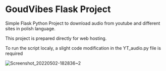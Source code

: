 # GoudVibes Flask Project

Simple Flask Python Project to download audio from youtube and different sites in polish language.

This project is prepared directly for web hosting.

To run the script localy, a slight code modification in the YT_audio.py file is required

![Screenshot_20220502-182836~2](https://user-images.githubusercontent.com/104781534/166296145-41d0321e-aee5-4d2e-bb6a-05999289527d.jpg)
